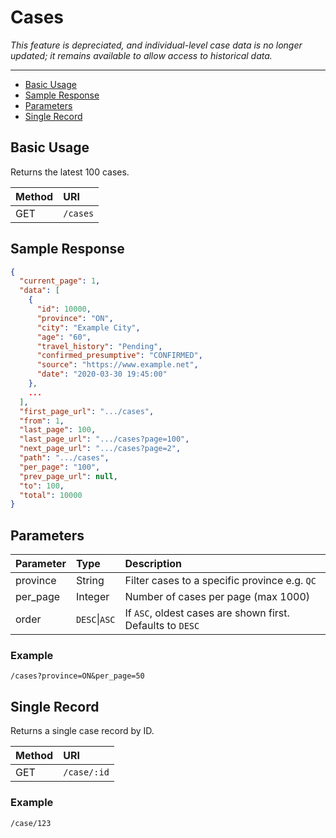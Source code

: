 # Cases

*This feature is depreciated, and individual-level case data is no longer updated; it remains available to allow access to historical data.*

---

- [Basic Usage](#basic)
- [Sample Response](#sample-response)
- [Parameters](#parameters)
- [Single Record](#single)

<a name="basic"></a>
## Basic Usage

Returns the latest 100 cases.

| Method | URI |
| :- | :- |
| GET | `/cases` |

<a name="sample-response"></a>
## Sample Response

```json
{
  "current_page": 1,
  "data": [
    {
      "id": 10000,
      "province": "ON",
      "city": "Example City",
      "age": "60",
      "travel_history": "Pending",
      "confirmed_presumptive": "CONFIRMED",
      "source": "https://www.example.net",
      "date": "2020-03-30 19:45:00"
    },
    ...
  ],
  "first_page_url": ".../cases",
  "from": 1,
  "last_page": 100,
  "last_page_url": ".../cases?page=100",
  "next_page_url": ".../cases?page=2",
  "path": ".../cases",
  "per_page": "100",
  "prev_page_url": null,
  "to": 100,
  "total": 10000
}
```

<a name="parameters"></a>
## Parameters

| Parameter | Type | Description |
| :- | :- | :- |
| province | String | Filter cases to a specific province e.g. `QC` |
| per_page | Integer | Number of cases per page (max 1000) |
| order | `DESC`\|`ASC` | If `ASC`, oldest cases are shown first. Defaults to `DESC` |

### Example
`/cases?province=ON&per_page=50`

<a name="single"></a>

## Single Record

Returns a single case record by ID.

| Method | URI |
| :- | :- |
| GET | `/case/:id` |

### Example

`/case/123`
